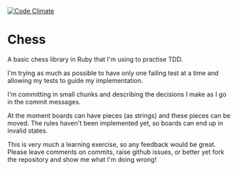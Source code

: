 [![Code Climate](https://codeclimate.com/github/ohthatjames/chess.png)](https://codeclimate.com/github/ohthatjames/chess)

Chess
=====

A basic chess library in Ruby that I'm using to practise TDD.

I'm trying as much as possible to have only one failing test at a time and allowing my tests to guide my implementation.

I'm committing in small chunks and describing the decisions I make as I go in the commit messages.

At the moment boards can have pieces (as strings) and these pieces can be moved. The rules haven't been implemented yet, so boards can end up in invalid states.

This is very much a learning exercise, so any feedback would be great. Please leave comments on commits, raise github issues, or better yet fork the repository and show me what I'm doing wrong!
